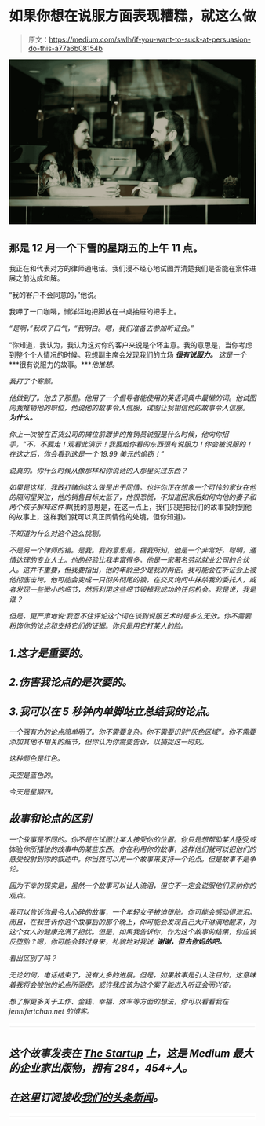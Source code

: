 # 如果你想在说服方面表现糟糕，就这么做

> 原文：<https://medium.com/swlh/if-you-want-to-suck-at-persuasion-do-this-a77a6b08154b>

![](img/bb18ad1f079f135502dbe2a336d91129.png)

## 那是 12 月一个下雪的星期五的上午 11 点。

我正在和代表对方的律师通电话。我们漫不经心地试图弄清楚我们是否能在案件进展之前达成和解。

“我的客户不会同意的，”他说。

我呷了一口咖啡，懒洋洋地把脚放在书桌抽屉的把手上。

*“是啊，”*我叹了口气，*“我明白。嗯，我们准备去参加听证会。”*

“你知道，我认为，我认为这对你的客户来说是个坏主意。我的意思是，当你考虑到整个个人情况的时候。我想副主席会发现我们的立场 ***很有说服力。*** *这是一个* ***很有说服力的故事。****他推想。*

*我打了个寒颤。*

*他做到了。他去了那里。他用了一个倡导者能使用的英语词典中最懒的词。他试图向我推销他的职位，他说他的故事令人信服，试图让我相信他的故事令人信服。 **为什么。***

*你上一次被在百货公司的摊位前踱步的推销员说服是什么时候，他向你招手，“不，不要走！观看此演示！我要给你看的东西很有说服力！你会被说服的！在这之后，你会看到这是一个 19.99 美元的偷窃！”*

*说真的。你什么时候从像那样和你说话的人那里买过东西？*

*如果是这样，我敢打赌你这么做是出于同情。也许你正在想象一个可怜的家伙在他的隔间里哭泣，他的销售目标太低了，他很恐慌，不知道回家后如何向他的妻子和两个孩子解释这件事*(我的意思是，在这一点上，我们只是把我们的故事投射到他的故事上，这样我们就可以真正同情他的处境，但你知道)*。*

*不知道为什么对这个这么挑剔。*

*不是另一个律师的错。是我。我的意思是，据我所知，他是一个非常好，聪明，通情达理的专业人士。他的经验比我丰富得多。他是一家著名劳动就业公司的合伙人。这并不重要，但我要指出，他的年龄至少是我的两倍。我可能会在听证会上被他彻底击垮。他可能会变成一只彻头彻尾的狼，在交叉询问中抹杀我的委托人，或者发现一些微小的细节，然后利用这些细节毁掉我成功的任何机会。我是说，我是谁？*

*但是，更严肃地说:我忍不住评论这个词在谈到说服艺术时是多么无效。你不需要粉饰你的论点和支持它们的证据。你只是用它打某人的脸。*

## *1.这才是重要的。*

## *2.伤害我论点的是次要的。*

## *3.我可以在 5 秒钟内单脚站立总结我的论点。*

*一个强有力的论点简单明了。你不需要复杂。你不需要识别“灰色区域”。你不需要添加其他不相关的细节，但你认为你需要告诉，以捕捉这一时刻。*

*这种颜色是红色。*

*天空是蓝色的。*

*今天是星期四。*

## ***故事和论点的区别***

*一个故事是不同的。你不是在试图让某人接受你的位置。你只是想帮助某人*感受*或*体验*你所描绘的故事中的某些东西。你在利用你的故事，这样他们就可以把他们的感受投射到你的叙述中。你当然可以用一个故事来支持一个论点。但是故事不是争论。*

*因为不幸的现实是，虽然一个故事可以让人流泪，但它不一定会说服他们采纳你的观点。*

*我可以告诉你最令人心碎的故事，一个年轻女子被迫堕胎。你可能会感动得流泪。而且，在我告诉你这个故事后的那个晚上，你可能会发现自己大汗淋漓地醒来，对这个女人的健康充满了担忧。但是，如果我告诉你，作为这个故事的结果，你应该反堕胎？嗯，你可能会转过身来，礼貌地对我说: ***谢谢，但去你妈的吧。****

*看出区别了吗？*

*无论如何，电话结束了，没有太多的进展。但是，如果故事是引人注目的，这意味着我将会被他的论点所驱使。或许我应该为这个案子能进入听证会而兴奋。*

*想了解更多关于工作、金钱、幸福、效率等方面的想法，你可以看看我在 jennifertchan.net 的博客。*

*![](img/731acf26f5d44fdc58d99a6388fe935d.png)*

## *这个故事发表在 [The Startup](https://medium.com/swlh) 上，这是 Medium 最大的企业家出版物，拥有 284，454+人。*

## *在这里订阅接收[我们的头条新闻](http://growthsupply.com/the-startup-newsletter/)。*

*![](img/731acf26f5d44fdc58d99a6388fe935d.png)*
